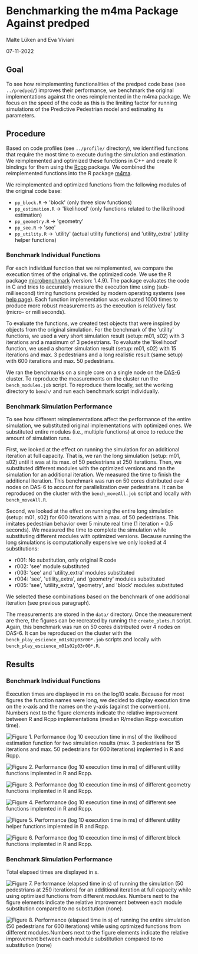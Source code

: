 # Benchmarking the m4ma Package Against predped

Malte Lüken and Eva Viviani

07-11-2022

## Goal
To see how reimplementing functionalities of the predped code base (see `../predped/`) improves their performance, we benchmark the original implementations against the ones reimplemented in the m4ma package. We focus on the speed of the code as this is the limiting factor for running simulations of the Predictive Pedestrian model and estimating its parameters.

## Procedure
Based on code profiles (see `../profile/` directory), we identified functions that require the most time to execute during the simulation and estimation. We reimplemented and optimized these functions in C++ and create R bindings for them using the [Rcpp](https://www.rcpp.org/) package. We combined the reimplemented functions into the R package [m4ma](https://github.com/m4ma/m4ma).

We reimplemented and optimized functions from the following modules of the original code base:

- `pp_block.R` -> 'block' (only three slow functions)
- `pp_estimation.R` -> 'likelihood' (only functions related to the likelihood estimation)
- `pp_geometry.R` -> 'geometry'
- `pp_see.R` -> 'see'
- `pp_utility.R` -> 'utility' (actual utility functions) and 'utility_extra' (utility helper functions)

### Benchmark Individual Functions
For each individual function that we reimplemented, we compare the execution times of the original vs. the optimized code. We use the R package [microbenchmark](https://cran.r-project.org/web/packages/microbenchmark/index.html) (version: 1.4.9). The package evaluates the code in C and tries to accurately measure the execution time using (sub-millisecond) timing functions provided by modern operating systems (see [help page](https://www.rdocumentation.org/packages/microbenchmark/versions/1.4.9/topics/microbenchmark)). Each function implementation was evaluated 1000 times to produce more robust measurements as the execution is relatively fast (micro- or milliseconds).

To evaluate the functions, we created test objects that were inspired by objects from the original simulation. For the benchmark of the 'utility' functions, we used a very short simulation result (setup: m01, s02) with 3 iterations and a maximum of 3 pedestrians. To evaluate the 'likelihood' function, we used a shorter simulation result (setup: m01, s02) with 15 iterations and max. 3 pedestrians and a long realistic result (same setup) with 600 iterations and max. 50 pedestrians.

We ran the benchmarks on a single core on a single node on the [DAS-6](https://www.cs.vu.nl/das/home.shtml) cluster. To reproduce the measurements on the cluster run the `bench_modules.job` script. To reproduce them locally, set the working directory to `bench/` and run each benchmark script individually. 

### Benchmark Simulation Performance
To see how different reimplementations affect the performance of the entire simulation, we substituted original implementations with optimized ones. We substituted entire modules (i.e., multiple functions) at once to reduce the amount of simulation runs.

First, we looked at the effect on running the simulation for an additional iteration at full capacity. That is, we ran the long simulation (setup: m01, s02) until it was at its max. of 50 pedestrians at 250 iterations. Then, we substituted different modules with the optimized versions and ran the simulation for an additional iteration. We measured the time to finish the additional iteration. This benchmark was run on 50 cores distributed over 4 nodes on DAS-6 to account for parallelization over pedestrians. It can be reproduced on the cluster with the `bench_moveAll.job` script and locally with `bench_moveAll.R`.

Second, we looked at the effect on running the entire long simulation (setup: m01, s02) for 600 iterations with a max. of 50 pedestrians. This imitates pedestrian behavior over 5 minute real time (1 iteration = 0.5 seconds). We measured the time to complete the simulation while substituting different modules with optimized versions. Because running the long simulations is computationally expensive we only looked at 4 substitutions:

- r001: No substitution, only original R code
- r002: 'see' module substituted
- r003: 'see' and 'utility_extra' modules substituted
- r004: 'see', 'utility_extra', and 'geometry' modules substituted
- r005: 'see', 'utility_extra', 'geometry', and 'block' modules substituted

We selected these combinations based on the benchmark of one additional iteration (see previous paragraph). 

The measurements are stored in the `data/` directory. Once the measurement are there, the figures can be recreated by running the `create_plots.R` script. Again, this benchmark was run on 50 cores distributed over 4 nodes on DAS-6. It can be reproduced on the cluster with the `bench_play_escience_m01s02p03r00*.job` scripts and locally with `bench_play_escience_m01s02p03r00*.R`.

## Results
### Benchmark Individual Functions
Execution times are displayed in ms on the log10 scale. Because for most figures the function names were long, we decided to display execution time on the x-axis and the names on the y-axis (against the convention). Numbers next to the figure elements indicate the relative improvement between R and Rcpp implementations (median R/median Rcpp execution time).

![Figure 1. Performance (log 10 execution time in ms) of the likelihood estimation function for two simulation results (max. 3 pedestrians for 15 iterations and max. 50 pedestrians for 600 iterations) implemted in R and Rcpp.](figures/bench_likelihood.png)

![Figure 2. Performance (log 10 execution time in ms) of different utility functions implemted in R and Rcpp.](figures/bench_utility.png)

![Figure 3. Performance (log 10 execution time in ms) of different geometry functions implemted in R and Rcpp.](figures/bench_geometry.png)

![Figure 4. Performance (log 10 execution time in ms) of different see functions implemted in R and Rcpp.](figures/bench_see.png)

![Figure 5. Performance (log 10 execution time in ms) of different utility helper functions implemted in R and Rcpp.](figures/bench_utility_extra.png)

![Figure 6. Performance (log 10 execution time in ms) of different block functions implemted in R and Rcpp.](figures/bench_block.png)

### Benchmark Simulation Performance
Total elapsed times are displayed in s.

![Figure 7. Performance (elapsed time in s) of running the simulation (50 pedestrians at 250 iterations) for an additional iteration at full capacity while using optimized functions from different modules. Numbers next to the figure elements indicate the relative improvement between each module substitution compared to no substitution (none).](figures/bench_moveAll.png)

![Figure 8. Performance (elapsed time in s) of running the entire simulation (50 pedestrians for 600 iterations) while using optimized functions from different modules.Numbers next to the figure elements indicate the relative improvement between each module substitution compared to no substitution (none)](figures/bench_play_escience_m01s02p03.png)
